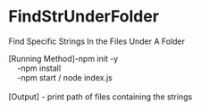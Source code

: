 # FindStrUnderFolder
Find Specific Strings In the Files Under A Folder </br>

[Running Method]-npm init -y</br>
&nbsp;&nbsp;&nbsp;&nbsp;-npm install</br>
&nbsp;&nbsp;&nbsp;&nbsp;-npm start / node index.js</br></br>
[Output] - print path of files containing the strings
